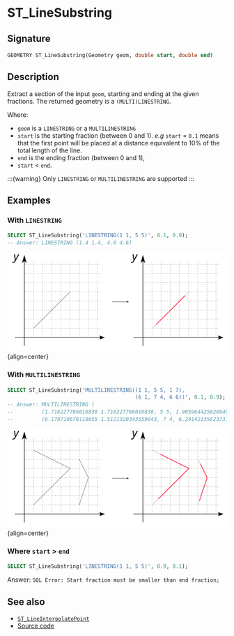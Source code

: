 # ST_LineSubstring

## Signature

```sql
GEOMETRY ST_LineSubstring(Geometry geom, double start, double end)
```

## Description

Extract a section of the input `geom`, starting and ending at the given fractions. The returned geometry is a `(MULTI)LINESTRING`.

Where:

* `geom` is a `LINESTRING` or a `MULTILINESTRING`
* `start` is the starting fraction (between 0 and 1). *e.g* `start` = `0.1` means that the first point will be placed at a distance equivalent to 10% of the total length of the line.
* `end` is the ending fraction (between 0 and 1),
* `start` < `end`.
 

:::{warning}
Only `LINESTRING` or `MULTILINESTRING` are supported
:::

## Examples

### With `LINESTRING`

```sql
SELECT ST_LineSubstring('LINESTRING(1 1, 5 5)', 0.1, 0.9);
-- Answer: LINESTRING (1.4 1.4, 4.6 4.6)
```
![](./ST_LineSubstring_1.png){align=center}

### With `MULTILINESTRING`

```sql
SELECT ST_LineSubstring('MULTILINESTRING((1 1, 5 5, 1 7), 
                                         (6 1, 7 4, 6 6))', 0.1, 0.9);
-- Answer: MULTILINESTRING (
--         (1.716227766016838 1.716227766016838, 5 5, 1.9059644256269408 6.54701778718653), 
--         (6.170710678118655 1.5121320343559643, 7 4, 6.24142135623731 5.517157287525381))
```

![](./ST_LineSubstring_2.png){align=center}

### Where `start` > `end`

```sql
SELECT ST_LineSubstring('LINESTRING(1 1, 5 5)', 0.9, 0.1);
```
Answer: `SQL Error: Start fraction must be smaller than end fraction;`


## See also

* [`ST_LineInterpolatePoint`](../ST_LineInterpolatePoint)
* <a href="https://github.com/orbisgis/h2gis/blob/master/h2gis-functions/src/main/java/org/h2gis/functions/spatial/linear_referencing/ST_LineSubstring.java" target="_blank">Source code</a>
